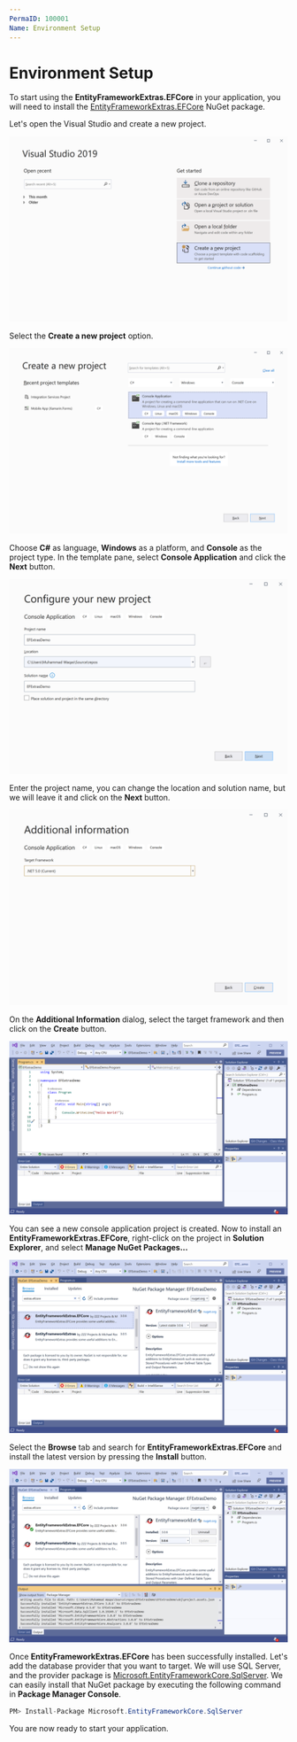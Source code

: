 ```yaml
---
PermaID: 100001
Name: Environment Setup
---
```


# Environment Setup

To start using the **EntityFrameworkExtras.EFCore** in your application, you will need to install the [EntityFrameworkExtras.EFCore](https://www.nuget.org/packages/EntityFrameworkExtras.EFCore) NuGet package.

Let's open the Visual Studio and create a new project.

<img src="images/setup-1.png" alt="Create a new project">

Select the **Create a new project** option.

<img src="images/setup-2.png" alt="Select Console Application template">

Choose **C#** as language, **Windows** as a platform, and **Console** as the project type. In the template pane, select **Console Application** and click the **Next** button.

<img src="images/setup-3.png" alt="Configure your new project">

Enter the project name, you can change the location and solution name, but we will leave it and click on the **Next** button.  

<img src="images/setup-4.png" alt="Additional Information">

On the **Additional Information** dialog, select the target framework and then click on the **Create** button.  

<img src="images/setup-5.png" alt="Console Application created">

You can see a new console application project is created. Now to install an **EntityFrameworkExtras.EFCore**, right-click on the project in **Solution Explorer**, and select **Manage NuGet Packages...**

<img src="images/setup-6.png" alt="Install EntityFrameworkExtras.EFCore">

Select the **Browse** tab and search for **EntityFrameworkExtras.EFCore** and install the latest version by pressing the **Install** button. 

<img src="images/setup-7.png" alt="EntityFrameworkExtras.EFCore installed successfully">

Once **EntityFrameworkExtras.EFCore** has been successfully installed. Let's add the database provider that you want to target. We will use SQL Server, and the provider package is [Microsoft.EntityFrameworkCore.SqlServer](https://www.nuget.org/packages/Microsoft.EntityFrameworkCore.SqlServer). We can easily install that NuGet package by executing the following command in **Package Manager Console**. 

```csharp
PM> Install-Package Microsoft.EntityFrameworkCore.SqlServer
```

You are now ready to start your application.
